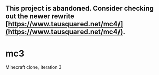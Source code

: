 ## This project is abandoned. Consider checking out the newer rewrite [https://www.tausquared.net/mc4/](https://www.tausquared.net/mc4/).

# mc3
Minecraft clone, iteration 3
